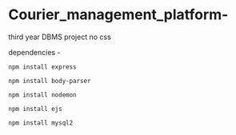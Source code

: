 # Courier_management_platform-
third year DBMS project 
no css  

dependencies - 

```npm install express```

```npm install body-parser```

```npm install nodemon```

```npm install ejs```

```npm install mysql2```

